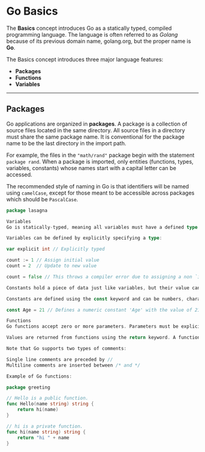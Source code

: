 # Go Basics

The **Basics** concept introduces Go as a statically typed, compiled programming language. The language is often referred to as *Golang* because of its previous domain name, golang.org, but the proper name is **Go**.

The Basics concept introduces three major language features:
- **Packages**
- **Functions**
- **Variables**

---

## Packages

Go applications are organized in **packages**. A package is a collection of source files located in the same directory. All source files in a directory must share the same package name. It is conventional for the package name to be the last directory in the import path.

For example, the files in the `"math/rand"` package begin with the statement `package rand`. When a package is imported, only entities (functions, types, variables, constants) whose names start with a capital letter can be accessed.

The recommended style of naming in Go is that identifiers will be named using `camelCase`, except for those meant to be accessible across packages which should be `PascalCase`.

```go
package lasagna

Variables
Go is statically-typed, meaning all variables must have a defined type at compile-time.

Variables can be defined by explicitly specifying a type:

var explicit int // Explicitly typed

count := 1 // Assign initial value
count = 2  // Update to new value

count = false // This throws a compiler error due to assigning a non `int` type

Constants hold a piece of data just like variables, but their value cannot change during the execution of the program.

Constants are defined using the const keyword and can be numbers, characters, strings, or booleans:

const Age = 21 // Defines a numeric constant 'Age' with the value of 21

Functions
Go functions accept zero or more parameters. Parameters must be explicitly typed; there is no type inference.

Values are returned from functions using the return keyword. A function is invoked by specifying the function name and passing arguments for each of the function's parameters.

Note that Go supports two types of comments:

Single line comments are preceded by //
Multiline comments are inserted between /* and */

Example of Go functions:

package greeting

// Hello is a public function.
func Hello(name string) string {
    return hi(name)
}

// hi is a private function.
func hi(name string) string {
    return "hi " + name
}
